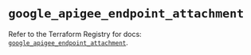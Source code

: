 # `google_apigee_endpoint_attachment`

Refer to the Terraform Registry for docs: [`google_apigee_endpoint_attachment`](https://registry.terraform.io/providers/hashicorp/google/6.27.0/docs/resources/apigee_endpoint_attachment).
